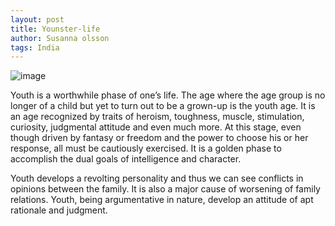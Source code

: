 ```yaml
---
layout: post
title: Younster-life
author: Susanna olsson
tags: India
---
```


<img class="image" src="/assets/images/younsters.jpg" alt="image">


Youth is a worthwhile phase of one’s life. The age where the age group is no longer of a child but yet to turn out to be a grown-up is the youth age. It is an age recognized by traits of heroism, toughness, muscle, stimulation, curiosity, judgmental attitude and even much more. At this stage, even though driven by fantasy or freedom and the power to choose his or her response, all must be cautiously exercised. It is a golden phase to accomplish the dual goals of intelligence and character.


Youth develops a revolting personality and thus we can see conflicts in opinions between the family. It is also a major cause of worsening of family relations. Youth, being argumentative in nature, develop an attitude of apt rationale and judgment.